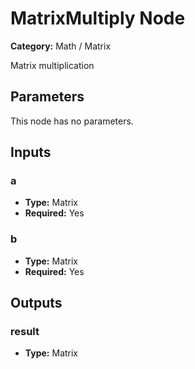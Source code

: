 
# MatrixMultiply Node

**Category:** Math / Matrix

Matrix multiplication

## Parameters

This node has no parameters.

## Inputs


### a
- **Type:** Matrix
- **Required:** Yes



### b
- **Type:** Matrix
- **Required:** Yes



## Outputs


### result
- **Type:** Matrix




